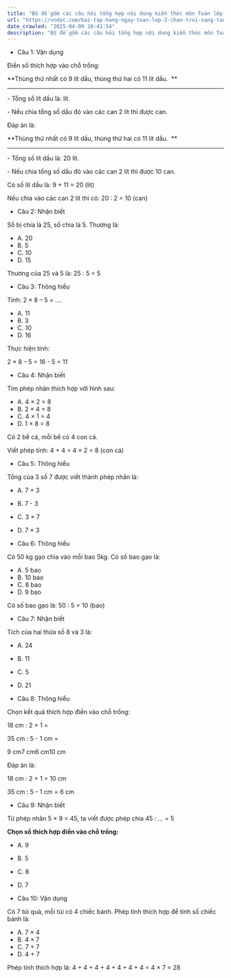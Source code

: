 ```yaml
---
title: "Bộ đề gồm các câu hỏi tổng hợp nội dung kiến thức môn Toán lớp 2 đã học ở Tuần 23 trong chương trình Toán lớp 2 Tập 2 Chân trời sáng tạo, giúp các em ôn tập và luyện giải các dạng bài tập Toán lớp 2. Mời các em cùng luyện tập."
url: "https://vndoc.com/bai-tap-hang-ngay-toan-lop-2-chan-troi-sang-tao-tuan-23-thu-2-337084"
date_crawled: "2025-04-09 10:41:54"
description: "Bộ đề gồm các câu hỏi tổng hợp nội dung kiến thức môn Toán lớp 2 đã học ở Tuần 23 trong chương trình Toán lớp 2 Tập 2 Chân trời sáng tạo, giúp các em ôn tập và luyện giải các dạng bài tập Toán lớp 2. Mời các em cùng luyện tập."
---
```


* Câu 1:  Vận dụng

Điền số thích hợp vào chỗ trống:

**Thùng thứ nhất có 9 lít dầu, thùng thứ hai có 11 lít dầu.  **

****

\- Tổng số lít dầu là: lít.

\- Nếu chia tổng số dầu đó vào các can 2 lít thì được  can.

Đáp án là:

**Thùng thứ nhất có 9 lít dầu, thùng thứ hai có 11 lít dầu.  **

****

\- Tổng số lít dầu là: 20 lít.

\- Nếu chia tổng số dầu đó vào các can 2 lít thì được 10 can.

Có số lít dầu là: 9 + 11 = 20 (lít)

Nếu chia vào các can 2 lít thì có: 20 : 2 = 10 (can)

* Câu 2:  Nhận biết

Số bị chia là 25, số chia là 5. Thương là:

  * A. 20 
  * B. 5 
  * C. 10 
  * D. 15 



Thương của 25 và 5 là: 25 : 5 = 5

* Câu 3:  Thông hiểu

Tính: 2 × 8 – 5 = ....

  * A. 11 
  * B. 3 
  * C. 10 
  * D. 16 



Thực hiện tính:

2 × 8 – 5 = 16 - 5 = 11

* Câu 4:  Nhận biết

Tìm phép nhân thích hợp với hình sau:

  * A. 4 × 2 = 8 
  * B. 2 × 4 = 8 
  * C. 4 × 1 = 4 
  * D. 1 × 8 = 8 



Có 2 bể cá, mỗi bể có 4 con cá.

Viết phép tính: 4 + 4 = 4 × 2 = 8 (con cá)

* Câu 5:  Thông hiểu

Tổng của 3 số 7 được viết thành phép nhân là:

  * A. 7 + 3 
  * B. 7 - 3 
  * C. 3 × 7 
  * D. 7 × 3 



* Câu 6:  Thông hiểu

Có 50 kg gạo chia vào mỗi bao 5kg. Có số bao gạo là:

  * A. 5 bao 
  * B. 10 bao 
  * C. 8 bao 
  * D. 9 bao 



Có số bao gạo là: 50 : 5 = 10 (bao)

* Câu 7:  Nhận biết

Tích của hai thừa số 8 và 3 là:

  * A. 24 
  * B. 11 
  * C. 5 
  * D. 21 



* Câu 8:  Thông hiểu

Chọn kết quả thích hợp điền vào chỗ trống:

18 cm : 2 + 1 = 

35 cm : 5 - 1 cm = 

9 cm7 cm6 cm10 cm

Đáp án là:

18 cm : 2 + 1 = 10 cm

35 cm : 5 - 1 cm = 6 cm

* Câu 9:  Nhận biết

Từ phép nhân 5 × 9 = 45, ta viết được phép chia 45 : ... = 5

**Chọn số thích hợp điền vào chỗ trống:**

  * A. 9 
  * B. 5 
  * C. 8 
  * D. 7 



* Câu 10:  Vận dụng

Có 7 túi quà, mỗi túi có 4 chiếc bánh. Phép tính thích hợp để tính số chiếc bánh là:

  * A. 7 × 4 
  * B. 4 × 7 
  * C. 7 + 7 
  * D. 4 + 7 



Phép tính thích hợp là: 4 + 4 + 4 + 4 + 4 + 4 + 4 = 4 × 7 = 28
